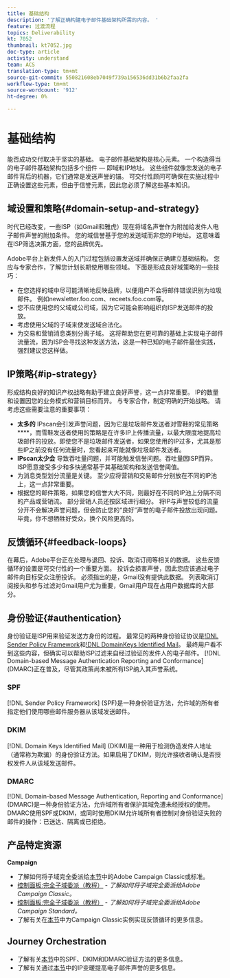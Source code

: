 ```yaml
---
title: 基础结构
description: '了解正确构建电子邮件基础架构所需的内容。 '
feature: 过渡流程
topics: Deliverability
kt: 7052
thumbnail: kt7052.jpg
doc-type: article
activity: understand
team: ACS
translation-type: tm+mt
source-git-commit: 550821608eb7049f739a156536dd31b6b2faa2fa
workflow-type: tm+mt
source-wordcount: '912'
ht-degree: 0%

---
```



# 基础结构

能否成功交付取决于坚实的基础。 电子邮件基础架构是核心元素。 一个构造得当的电子邮件基础架构包括多个组件 — 即域和IP地址。 这些组件就像您发送的电子邮件背后的机器，它们通常是发送声誉的锚。 可交付性顾问可确保在实施过程中正确设置这些元素，但由于信誉元素，因此您必须了解这些基本知识。

## 域设置和策略{#domain-setup-and-strategy}

时代已经改变，一些ISP（如Gmail和雅虎）现在将域名声誉作为附加给发件人电子邮件声誉的附加条件。 您的域信誉基于您的发送域而非您的IP地址。 这意味着在ISP筛选决策方面，您的品牌优先。

Adobe平台上新发件人的入门过程包括设置发送域并确保正确建立基础结构。 您应与专家合作，了解您计划长期使用哪些领域。 下面是形成良好域策略的一些技巧：

* 在您选择的域中尽可能清晰地反映品牌，以便用户不会将邮件错误识别为垃圾邮件。 例如newsletter.foo.com、receets.foo.com等。
* 您不应使用您的父域或公司域，因为它可能会影响组织向ISP发送邮件的投放。
* 考虑使用父域的子域来使发送域合法化。
* 为交易和营销消息类别分离子域。 这将帮助您在更可靠的基础上实现电子邮件流量流，因为ISP会寻找这种发送方法，这是一种已知的电子邮件最佳实践，强烈建议您这样做。

## IP策略{#ip-strategy}

形成结构良好的知识产权战略有助于建立良好声誉，这一点非常重要。 IP的数量和设置因您的业务模式和营销目标而异。 与专家合作，制定明确的开始战略。 请考虑这些需要注意的重要事项：

* **太多的** IPscan会引发声誉问题，因为它是垃圾邮件发送者对雪鞋的常见策略 ****，而雪鞋发送者使用的策略是在许多IP上传播流量，以最大限度地提高垃圾邮件的投放。即使您不是垃圾邮件发送者，如果您使用的IP过多，尤其是那些IP之前没有任何流量时，您看起来可能就像垃圾邮件发送者。
* **IPscan太少会** 导致吞吐量问题，并可能触发信誉问题。吞吐量因ISP而异。 ISP愿意接受多少和多快通常基于其基础架构和发送信誉阈值。
* 为消息类型划分流量是关键。 至少应将营销和交易邮件分别放在不同的IP池上，这一点非常重要。
* 根据您的邮件策略，如果您的信誉大大不同，则最好在不同的IP池上分隔不同的产品或营销流。 部分营销人员还按区域进行细分。 将IP与声誉较低的流量分开不会解决声誉问题，但会防止您的“良好”声誉的电子邮件投放出现问题。 毕竟，你不想牺牲好受众，换个风险更高的。

## 反馈循环{#feedback-loops}

在幕后，Adobe平台正在处理与退回、投诉、取消订阅等相关的数据。 这些反馈循环的设置是可交付性的一个重要方面。 投诉会损害声誉，因此您应该通过电子邮件向目标受众注册投诉。 必须指出的是，Gmail没有提供此数据。 列表取消订阅报头和参与过滤对Gmail用户尤为重要，Gmail用户现在占用户数据库的大部分。

## 身份验证{#authentication}

身份验证是ISP用来验证发送方身份的过程。 最常见的两种身份验证协议是[!DNL Sender Policy Framework](SPF)和[!DNL DomainKeys Identified Mail](DKIM)。 最终用户看不到这些内容，但确实可以帮助ISP过滤来自经过验证的发件人的电子邮件。 [!DNL Domain-based Message Authentication Reporting and Conformance] (DMARC)正在普及，尽管其政策尚未被所有ISP纳入其声誉系统。

### SPF

[!DNL Sender Policy Framework] (SPF)是一种身份验证方法，允许域的所有者指定他们使用哪些邮件服务器从该域发送邮件。

### DKIM

[!DNL Domain Keys Identified Mail] (DKIM)是一种用于检测伪造发件人地址（通常称为欺骗）的身份验证方法。如果启用了DKIM，则允许接收者确认是否授权发件人从该域发送邮件。

### DMARC

[!DNL Domain-based Message Authentication, Reporting and Conformance] (DMARC)是一种身份验证方法，允许域所有者保护其域免遭未经授权的使用。DMARC使用SPF或DKIM，或同时使用DKIM允许域所有者控制对身份验证失败的邮件的操作：已送达、隔离或已拒绝。

## 产品特定资源

**Campaign**

* 了解如何将子域完全委派给[本节](/help/putting-it-in-practice/ac-domain-name-setup.md)中的Adobe Campaign Classic或标准。
* [控制面板:完全子域委派（教程）](https://experienceleague.corp.adobe.com/docs/campaign-classic-learn/control-panel/subdomains-and-certificates/subdomain-delegation.html) - *了解如何将子域完全委派给Adobe Campaign Classic。*
* [控制面板:完全子域委派（教程）](https://experienceleague.corp.adobe.com/docs/campaign-standard-learn/control-panel/subdomains-and-certificates/subdomain-delegation.html) - *了解如何将子域完全委派给Adobe Campaign Standard。*
* 了解有关在[本节](/help/putting-it-in-practice/acc-technical-recommendations.md#feedback-loop-acc)中为Campaign Classic实例实现反馈循环的更多信息。

## Journey Orchestration

* 了解有关[本节](/help/additional-resources/authentication.md)中的SPF、DKIM和DMARC验证方法的更多信息。
* 了解有关通过[本节](/help/additional-resources/increase-reputation-with-ip-warming.md)中的IP变暖提高电子邮件声誉的更多信息。
